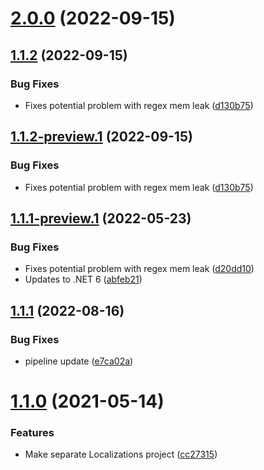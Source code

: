 # [2.0.0](https://github.com/Elders/Localizations/compare/v1.1.2...v2.0.0) (2022-09-15)

## [1.1.2](https://github.com/Elders/Localizations/compare/v1.1.1...v1.1.2) (2022-09-15)


### Bug Fixes

* Fixes potential problem with regex mem leak ([d130b75](https://github.com/Elders/Localizations/commit/d130b75100ddec6bc436a9e729fc3fb2ff14cf39))

## [1.1.2-preview.1](https://github.com/Elders/Localizations/compare/v1.1.1...v1.1.2-preview.1) (2022-09-15)


### Bug Fixes

* Fixes potential problem with regex mem leak ([d130b75](https://github.com/Elders/Localizations/commit/d130b75100ddec6bc436a9e729fc3fb2ff14cf39))

## [1.1.1-preview.1](https://github.com/Elders/Localizations/compare/v1.1.0...v1.1.1-preview.1) (2022-05-23)


### Bug Fixes

* Fixes potential problem with regex mem leak ([d20dd10](https://github.com/Elders/Localizations/commit/d20dd108b72746321de8b4baa588b63adbdaf598))
* Updates to .NET 6 ([abfeb21](https://github.com/Elders/Localizations/commit/abfeb217225920567bf2587b3ea84ee0de06bec2))

## [1.1.1](https://github.com/Elders/Localizations/compare/v1.1.0...v1.1.1) (2022-08-16)


### Bug Fixes

* pipeline update ([e7ca02a](https://github.com/Elders/Localizations/commit/e7ca02a932d2326a663162c7184dde38a8f3c131))

# [1.1.0](https://github.com/Elders/Localizations/compare/v1.0.0...v1.1.0) (2021-05-14)


### Features

* Make separate Localizations project ([cc27315](https://github.com/Elders/Localizations/commit/cc27315c184020d0e7e68efd6f2e5f9e2088901b))
